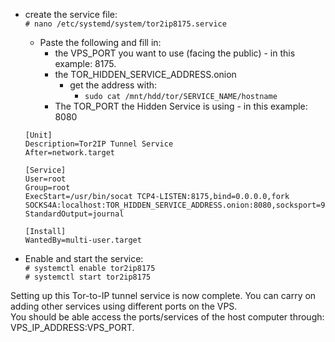 * create the service file:   
`# nano /etc/systemd/system/tor2ip8175.service`
    * Paste the following and fill in:
        * the VPS_PORT you want to use (facing the public) - in this example: 8175.
        * the TOR_HIDDEN_SERVICE_ADDRESS.onion
            * get the address with:
                * `sudo cat /mnt/hdd/tor/SERVICE_NAME/hostname`
        * The TOR_PORT the Hidden Service is using - in this example: 8080

    ```
    [Unit]
    Description=Tor2IP Tunnel Service
    After=network.target

    [Service]
    User=root
    Group=root
    ExecStart=/usr/bin/socat TCP4-LISTEN:8175,bind=0.0.0.0,fork SOCKS4A:localhost:TOR_HIDDEN_SERVICE_ADDRESS.onion:8080,socksport=9050
    StandardOutput=journal

    [Install]
    WantedBy=multi-user.target
    ```
* Enable and start the service:  
`# systemctl enable tor2ip8175`  
`# systemctl start tor2ip8175`

Setting up this Tor-to-IP tunnel service is now complete. You can carry on adding other services using different ports on the VPS.  
You should be able access the ports/services of the host computer through: VPS_IP_ADDRESS:VPS_PORT.
